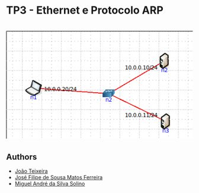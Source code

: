 # TP3 - Ethernet e Protocolo ARP
<h1 align="center">
  <img alt="Topologia Core" src="report/images/ex17topologiacore.png" width="750px">
</h1>

## Authors
* [João Teixeira](https://github.com/jtexeira)
* [José Filipe de Sousa Matos Ferreira](https://github.com/JoseFilipeFerreira)
* [Miguel André da Silva Solino](https://github.com/Manilator)
